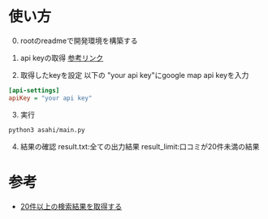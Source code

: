 # 使い方
0. rootのreadmeで開発環境を構築する
1. api keyの取得
[参考リンク](https://www.zenrin-datacom.net/solution/gmapsapi/api_key)

2. 取得したkeyを設定
以下の "your api key"にgoogle map api keyを入力
```conf.ini
[api-settings]
apiKey = "your api key"
```
3. 実行
```zsh
python3 asahi/main.py
```
4. 結果の確認
result.txt:全ての出力結果
result_limit:口コミが20件未満の結果

# 参考
- [20件以上の検索結果を取得する](https://developers.google.com/maps/documentation/places/web-service/search?hl=ja)